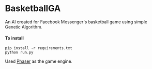 # BasketballGA

An AI created for Facebook Messenger's basketball game using simple Genetic Algorithm.

#### To install
```
pip install -r requirements.txt
python run.py
```

Used [Phaser](http://phaser.io/) as the game engine.
